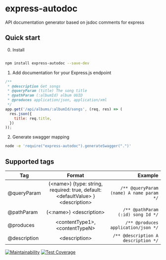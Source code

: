 
# express-autodoc
API documentation generator based on jsdoc comments for express


## Quick start

0. Install

```bash

npm install express-autodoc --save-dev
```

1. Add documentation for your Express.js endpoint

```js
/**
 * @description Get songs
 * @queryParam (title) The song title
 * @pathParam (:albumId) album UUID
 * @produces application/json, application/xml
 */
app.get('/api/albums/:albumId/songs', (req, res) => (
  res.json({
    title: req.title,
  })
));
```

2. Generate swagger mapping

```bash
node -e 'require("express-autodoc").generateSwagger(".")'
```

## Supported tags

| Tag               |      Format                                                                           | Example                                  |
|-------------------|:-------------------------------------------------------------------------------------:|-----------------------------------------:|
| @queryParam       | (\<name\>) {type: string, required: true, default: \<defaultValue\> } \<description\> | `/** @queryParam (name) A name param */` |
| @pathParam        |  (\<:name\>)  \<description\>                                                         | `/** @pathParam (:id) song Id */`        |
| @produces         | \<contentType1\>,\<contentTypeN\>                                                     |  `/** @produces application/json */`|                                      |
| @description      | \<description\>                                                                       | `/** @description A description */`      |

[![Maintainability](https://api.codeclimate.com/v1/badges/9262fd4bab145894b197/maintainability)](https://codeclimate.com/github/rawmind/express-autodoc/maintainability)
[![Test Coverage](https://api.codeclimate.com/v1/badges/9262fd4bab145894b197/test_coverage)](https://codeclimate.com/github/rawmind/express-autodoc/test_coverage)
